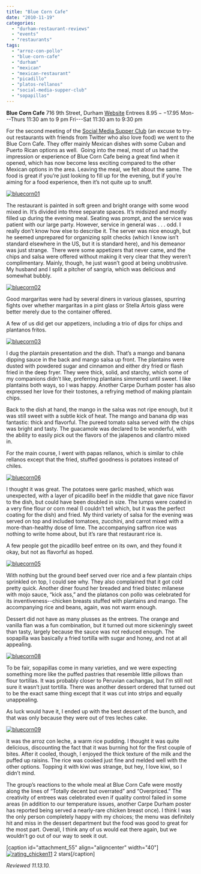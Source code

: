 ```yaml
---
title: "Blue Corn Cafe"
date: "2010-11-19"
categories: 
  - "durham-restaurant-reviews"
  - "events"
  - "restaurants"
tags: 
  - "arroz-con-pollo"
  - "blue-corn-cafe"
  - "durham"
  - "mexican"
  - "mexican-restaurant"
  - "picadillo"
  - "platos-rellanos"
  - "social-media-supper-club"
  - "sopapillas"
---
```


**Blue Corn Cafe** 716 9th Street, Durham [Website](http://www.bluecorn-tosca.com/bc_home.asp) Entrees $8.95--$17.95 Mon---Thurs 11:30 am to 9 pm Fri---Sat 11:30 am to 9:30 pm

For the second meeting of the [Social Media Supper Club](http://smsc.tumblr.com/) (an excuse to try-out restaurants with friends from Twitter who also love food) we went to the Blue Corn Cafe. They offer mainly Mexican dishes with some Cuban and Puerto Rican options as well.  Going into the meal, most of us had the impression or experience of Blue Corn Cafe being a great find when it opened, which has now become less exciting compared to the other Mexican options in the area. Leaving the meal, we felt about the same. The food is great if you’re just looking to fill up for the evening, but if you’re aiming for a food experience, then it’s not quite up to snuff.

[![](http://s3.amazonaws.com/thegourmez-wpmedia/2010/11/bluecorn01.jpg "bluecorn01")](http://s3.amazonaws.com/thegourmez-wpmedia/2010/11/bluecorn01.jpg)

The restaurant is painted in soft green and bright orange with some wood mixed in. It’s divided into three separate spaces. It’s midsized and mostly filled up during the evening meal. Seating was prompt, and the service was patient with our large party. However, service in general was . . . odd. I really don’t know how else to describe it. The server was nice enough, but he seemed unprepared for organizing split checks (which I know isn’t standard elsewhere in the US, but it is standard here), and his demeanor was just strange.  There were some appetizers that never came, and the chips and salsa were offered without making it very clear that they weren’t complimentary. Mainly, though, he just wasn’t good at being unobtrusive. My husband and I split a pitcher of sangria, which was delicious and somewhat bubbly.

[![](http://s3.amazonaws.com/thegourmez-wpmedia/2010/11/bluecorn02.jpg "bluecorn02")](http://s3.amazonaws.com/thegourmez-wpmedia/2010/11/bluecorn02.jpg)

Good margaritas were had by several diners in various glasses, spurring fights over whether margaritas in a pint glass or Stella Artois glass were better merely due to the container offered.

A few of us did get our appetizers, including a trio of dips for chips and plantanos fritos.

[![](http://s3.amazonaws.com/thegourmez-wpmedia/2010/11/bluecorn03.jpg "bluecorn03")](http://s3.amazonaws.com/thegourmez-wpmedia/2010/11/bluecorn03.jpg)

I dug the plantain presentation and the dish. That’s a mango and banana dipping sauce in the back and mango salsa up front. The plantains were dusted with powdered sugar and cinnamon and either dry fried or flash fried in the deep fryer. They were thick, solid, and starchy, which some of my companions didn’t like, preferring plantains simmered until sweet. I like plantains both ways, so I was happy. Another Carpe Durham poster has also expressed her love for their tostones, a refrying method of making plantain chips.

Back to the dish at hand, the mango in the salsa was not ripe enough, but it was still sweet with a subtle kick of heat. The mango and banana dip was fantastic: thick and flavorful. The pureed tomato salsa served with the chips was bright and tasty. The guacamole was declared to be wonderful, with the ability to easily pick out the flavors of the jalapenos and cilantro mixed in.

For the main course, I went with papas rellanos, which is similar to chile rellanos except that the fried, stuffed goodness is potatoes instead of chiles.

[![](http://s3.amazonaws.com/thegourmez-wpmedia/2010/11/bluecorn06.jpg "bluecorn06")](http://s3.amazonaws.com/thegourmez-wpmedia/2010/11/bluecorn06.jpg)

I thought it was great. The potatoes were garlic mashed, which was unexpected, with a layer of picadillo beef in the middle that gave nice flavor to the dish, but could have been doubled in size. The lumps were coated in a very fine flour or corn meal (I couldn’t tell which, but it was the perfect coating for the dish) and fried. My third variety of salsa for the evening was served on top and included tomatoes, zucchini, and carrot mixed with a more-than-healthy dose of lime. The accompanying saffron rice was nothing to write home about, but it’s rare that restaurant rice is.

A few people got the picadillo beef entree on its own, and they found it okay, but not as flavorful as hoped.

[![](http://s3.amazonaws.com/thegourmez-wpmedia/2010/11/bluecorn05.jpg "bluecorn05")](http://s3.amazonaws.com/thegourmez-wpmedia/2010/11/bluecorn05.jpg)

With nothing but the ground beef served over rice and a few plantain chips sprinkled on top, I could see why. They also complained that it got cold pretty quick. Another diner found her breaded and fried bistec milanese with mojo sauce, “kick ass,” and the platanos con pollo was celebrated for its inventiveness--chicken breasts stuffed with plantains and mango. The accompanying rice and beans, again, was not warm enough.

Dessert did not have as many plusses as the entrees. The orange and vanilla flan was a fun combination, but it turned out more sickeningly sweet than tasty, largely because the sauce was not reduced enough. The sopapilla was basically a fried tortilla with sugar and honey, and not at all appealing.

[![](http://s3.amazonaws.com/thegourmez-wpmedia/2010/11/bluecorn08.jpg "bluecorn08")](http://s3.amazonaws.com/thegourmez-wpmedia/2010/11/bluecorn08.jpg)

To be fair, sopapillas come in many varieties, and we were expecting something more like the puffed pastries that resemble little pillows than flour tortillas. It was probably closer to Peruvian cachangas, but I’m still not sure it wasn’t just tortilla. There was another dessert ordered that turned out to be the exact same thing except that it was cut into strips and equally unappealing.

As luck would have it, I ended up with the best dessert of the bunch, and that was only because they were out of tres leches cake.

[![](http://s3.amazonaws.com/thegourmez-wpmedia/2010/11/bluecorn09.jpg "bluecorn09")](http://s3.amazonaws.com/thegourmez-wpmedia/2010/11/bluecorn09.jpg)

It was the arroz con leche, a warm rice pudding. I thought it was quite delicious, discounting the fact that it was burning hot for the first couple of bites. After it cooled, though, I enjoyed the thick texture of the milk and the puffed up raisins. The rice was cooked just fine and melded well with the other options. Topping it with kiwi was strange, but hey, I love kiwi, so I didn’t mind.

The group’s reactions to the whole meal at Blue Corn Cafe were mostly along the lines of “Totally decent but overrated” and “Overpriced.” The creativity of entrees was celebrated even if quality control failed in some areas (in addition to our temperature issues, another Carpe Durham poster has reported being served a nearly-rare chicken breast once). I think I was the only person completely happy with my choices; the menu was definitely hit and miss in the dessert department but the food was good to great for the most part. Overall, I think any of us would eat there again, but we wouldn’t go out of our way to seek it out.

\[caption id="attachment\_55" align="aligncenter" width="40"\][![](http://s3.amazonaws.com/thegourmez-wpmedia/2009/02/rating_chicken11.gif "rating_chicken11")](http://s3.amazonaws.com/thegourmez-wpmedia/2009/02/rating_chicken11.gif) 2 stars\[/caption\]

_Reviewed 11.13.10._
